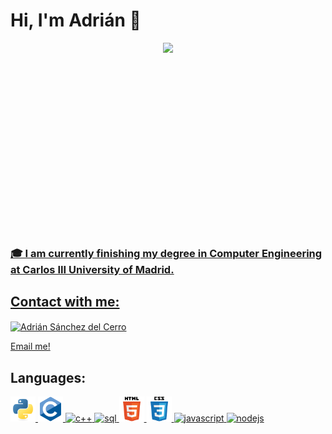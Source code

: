 # Hi, I'm Adrián 👋

<p align="center" dir="auto"><animated-image data-catalyst="" style="width: 400px;"><a target="_blank" rel="noopener noreferrer nofollow" href="https://camo.githubusercontent.com/7a109dd74c55d8104563f245b538e0462adf200216ffab6eb84c8e285c55d7d6/68747470733a2f2f63646e2e6472696262626c652e636f6d2f75736572732f313237373331322f73637265656e73686f74732f31343733333239382f6d656469612f33396231303435653539333733373538376464363065343263383432326431662e676966" data-target="animated-image.originalLink"><img src="https://camo.githubusercontent.com/7a109dd74c55d8104563f245b538e0462adf200216ffab6eb84c8e285c55d7d6/68747470733a2f2f63646e2e6472696262626c652e636f6d2f75736572732f313237373331322f73637265656e73686f74732f31343733333239382f6d656469612f33396231303435653539333733373538376464363065343263383432326431662e676966" height="300" data-canonical-src="https://cdn.dribbble.com/users/1277312/screenshots/14733298/media/39b1045e593737587dd60e42c8422d1f.gif" style="max-width: 100%; display: inline-block;" data-target="animated-image.originalImage"></a>
      <span class="AnimatedImagePlayer" data-target="animated-image.player" hidden="">
        <a data-target="animated-image.replacedLink" class="AnimatedImagePlayer-images" href="https://camo.githubusercontent.com/7a109dd74c55d8104563f245b538e0462adf200216ffab6eb84c8e285c55d7d6/68747470733a2f2f63646e2e6472696262626c652e636f6d2f75736572732f313237373331322f73637265656e73686f74732f31343733333239382f6d656469612f33396231303435653539333733373538376464363065343263383432326431662e676966" target="_blank">
          
   


### 🎓 I am currently finishing my degree in Computer Engineering at Carlos III University of Madrid.

## Contact with me:
<a href="https://linkedin.com/in/adrisdc/" target="_blank"><img align="center" src="https://raw.githubusercontent.com/rahuldkjain/github-profile-readme-generator/master/src/images/icons/Social/linked-in-alt.svg" alt="Adrián Sánchez del Cerro" height="30" width="40"/></a> 

<a href="mailto:adrisdc02@gmail.com"> Email me! </a>

## Languages:

<p align="left" dir="auto"> <a href="https://www.python.org" rel="nofollow"> <img src="https://raw.githubusercontent.com/devicons/devicon/master/icons/python/python-original.svg" alt="python" width="40" height="40" style="max-width: 100%;">
</a> <a href="https://www.cprogramming.com/" rel="nofollow"> <img src="https://raw.githubusercontent.com/devicons/devicon/master/icons/c/c-original.svg" alt="c" width="40" height="40" style="max-width: 100%;">
</a> <a href="https://es.wikipedia.org/wiki/C%2B%2B" rel="nofollow"> <img src="https://camo.githubusercontent.com/33e32b4e8699613d15985840cc40771dcb921e2b7a2a2ebd0e5d972ee33cab8f/68747470733a2f2f75706c6f61642e77696b696d656469612e6f72672f77696b6970656469612f636f6d6d6f6e732f7468756d622f312f31382f49534f5f432532422532425f4c6f676f2e7376672f3138323270782d49534f5f432532422532425f4c6f676f2e7376672e706e67" alt="c++" width="36" height="40" data-canonical-src="https://upload.wikimedia.org/wikipedia/commons/thumb/1/18/ISO_C%2B%2B_Logo.svg/1822px-ISO_C%2B%2B_Logo.svg.png" style="max-width: 100%;">
</a> <a href="https://www.oracle.com/es/database/technologies/appdev/sqldeveloper-landing.html" rel="nofollow"> <img src="https://camo.githubusercontent.com/5428fcb72ee0fbc76a8ddc153edc9b2b2ccab9d3e9177c9f3c0ba440d5e26f50/68747470733a2f2f706c61792d6c682e676f6f676c6575736572636f6e74656e742e636f6d2f68764b394a6a6a4d72512d4d535039385556716d7770676f6a6b63383950357459764c556276626e41714f525678336f376d55686b5f4e4e6453443453395f46387077" alt="sql" width="40" height="40" data-canonical-src="https://play-lh.googleusercontent.com/hvK9JjjMrQ-MSP98UVqmwpgojkc89P5tYvLUbvbnAqORVx3o7mUhk_NNdSD4S9_F8pw" style="max-width: 100%;">
</a> <a href="https://www.w3.org/html/" rel="nofollow"> <img src="https://raw.githubusercontent.com/devicons/devicon/master/icons/html5/html5-original-wordmark.svg" alt="html5" width="40" height="40" style="max-width: 100%;">
</a> <a href="https://www.w3schools.com/css/" rel="nofollow"> <img src="https://raw.githubusercontent.com/devicons/devicon/master/icons/css3/css3-original-wordmark.svg" alt="css3" width="40" height="40" style="max-width: 100%;">
</a> <a href="https://developer.mozilla.org/es/docs/Web/JavaScript" rel="nofollow"> <img src="https://camo.githubusercontent.com/ebba410edfb05353d7b46b3107304e7deeee8c6c12bc8769115f2dce43d11da0/68747470733a2f2f75706c6f61642e77696b696d656469612e6f72672f77696b6970656469612f636f6d6d6f6e732f362f36612f4a6176615363726970742d6c6f676f2e706e67" alt="javascript" width="40" height="40" data-canonical-src="https://upload.wikimedia.org/wikipedia/commons/6/6a/JavaScript-logo.png" style="max-width: 100%;">
</a> <a href="https://nodejs.org/es" rel="nofollow"> <img src="https://camo.githubusercontent.com/8d7500389365cd5fb067475412ecd642616447844f81b471c04097dccdca6a21/68747470733a2f2f63646e2d69636f6e732d706e672e666c617469636f6e2e636f6d2f3531322f353936382f353936383332322e706e67" alt="nodejs" width="40" height="40" data-canonical-src="https://cdn-icons-png.flaticon.com/512/5968/5968322.png" style="max-width: 100%;">
</a></p>
          
